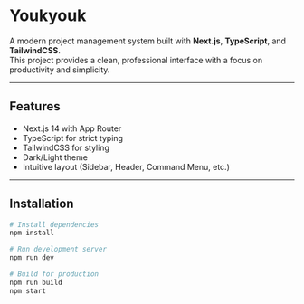 # Youkyouk

A modern project management system built with **Next.js**, **TypeScript**, and **TailwindCSS**.  
This project provides a clean, professional interface with a focus on productivity and simplicity.

---

## Features
- Next.js 14 with App Router
- TypeScript for strict typing
- TailwindCSS for styling
- Dark/Light theme
- Intuitive layout (Sidebar, Header, Command Menu, etc.)

---

## Installation

```bash
# Install dependencies
npm install

# Run development server
npm run dev

# Build for production
npm run build
npm start
